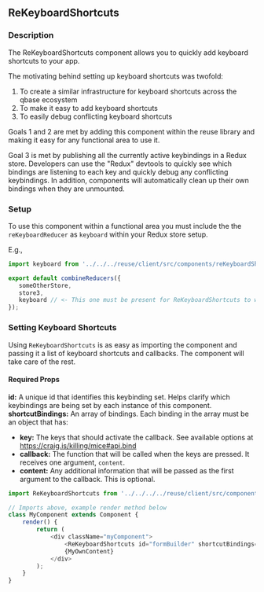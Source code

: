 ## ReKeyboardShortcuts

### Description

The ReKeyboardShortcuts component allows you to quickly add keyboard shortcuts to your app. 

The motivating behind setting up keyboard shortcuts was twofold:

1) To create a similar infrastructure for keyboard shortcuts across the qbase ecosystem
2) To make it easy to add keyboard shortcuts
3) To easily debug conflicting keyboard shortcuts

Goals 1 and 2 are met by adding this component within the reuse library and making it easy
for any functional area to use it.

Goal 3 is met by publishing all the currently active keybindings in a Redux store.
Developers can use the "Redux" devtools to quickly see which bindings are listening to each 
key and quickly debug any conflicting keybindings. In addition, components will automatically clean
up their own bindings when they are unmounted.

### Setup

To use this component within a functional area you must include the the `reKeyboardReducer` as  `keyboard` within your Redux store setup.

E.g.,
``` javascript
import keyboard from '../../../reuse/client/src/components/reKeyboardShortcuts/reKeyboardReducer';

export default combineReducers({
   someOtherStore,
   store3,
   keyboard // <- This one must be present for ReKeyboardShortcuts to work
});
```

### Setting Keyboard Shortcuts

Using `ReKeyboardShortcuts` is as easy as importing the component and
passing it a list of keyboard shortcuts and callbacks. The component will take care of the rest.

#### Required Props
**id:** A unique id that identifies this keybinding set. Helps clarify which keybindings are being set by each instance of this component.
**shortcutBindings:** An array of bindings. Each binding in the array must be an object that has:
  - **key:** The keys that should activate the callback. See available options at https://craig.is/killing/mice#api.bind  
  - **callback:** The function that will be called when the keys are pressed. It receives one argument, `content`.
  - **content:** Any additional information that will be passed as the first argument to the callback. This is optional.

```javascript
import ReKeyboardShortcuts from '../../../../reuse/client/src/components/reKeyboardShortcuts/reKeyboardShortcuts';

// Imports above, example render method below
class MyComponent extends Component {
    render() {
        return (
            <div className="myComponent">
                <ReKeyboardShortcuts id="formBuilder" shortcutBindings={[{key: 's', callback: (content) => alert(`You pressed s! Extra info: ${content}`), content: 'Some extra information'}]}/>
                {MyOwnContent}
            </div>
        );
    }   
}
```

